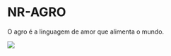 # NR-AGRO

O agro é a linguagem de amor que alimenta o mundo.

![](https://media.tenor.com/Jj4Lf-gSWRwAAAAC/agro-pop.gif)
